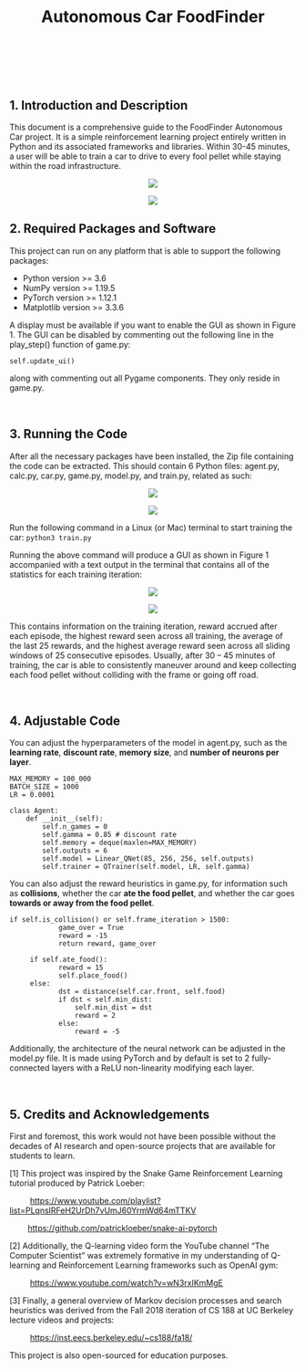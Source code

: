 <h1><p align="center"> Autonomous Car FoodFinder

<br><br>
<h2><b>1. Introduction and Description</b></h2>

This document is a comprehensive guide to the FoodFinder Autonomous Car project. It is a simple reinforcement learning project entirely written in Python and its associated frameworks and libraries. Within 30-45 minutes, a user will be able to train a car to drive to every fool pellet while staying within the road infrastructure.

<p align="center">
<img src= https://user-images.githubusercontent.com/70033778/232990007-97b392cf-362f-4424-9281-86cea2ee2c7e.png>
</p>
<p align="center">
<img src= https://user-images.githubusercontent.com/70033778/232990029-bbc48238-a787-46ea-88df-8e191eaf4ea7.png>
</p>

<h2><b>2. Required Packages and Software</b></h2>

This project can run on any platform that is able to support the following packages:

<ul>
  <li>Python version >= 3.6</li>
  <li>NumPy version >= 1.19.5</li>
  <li>PyTorch version >= 1.12.1</li>
  <li>Matplotlib version >= 3.3.6</li>
</ul>

A display must be available if you want to enable the GUI as shown in Figure 1. The GUI can be disabled by commenting out the following line in the play_step() function of game.py:

```self.update_ui()```

along with commenting out all Pygame components. They only reside in game.py.

<br>
<h2><b>3. Running the Code </b></h2>

After all the necessary packages have been installed, the Zip file containing the code can be extracted. This should contain 6 Python files: agent.py, calc.py, car.py, game.py, model.py, and train.py, related as such:

<p align="center">
<img src= https://user-images.githubusercontent.com/70033778/232991297-4bbd56d7-bbfe-469a-883a-9b87cc2b699c.png>
</p>
<p align="center">
<img src= https://user-images.githubusercontent.com/70033778/232991449-054f0b72-e878-4ea8-8b4f-067742c74e02.png>
</p>

Run the following command in a Linux (or Mac) terminal to start training the car:
```python3 train.py```

Running the above command will produce a GUI as shown in Figure 1 accompanied with a text output in the terminal that contains all of the statistics for each training iteration:

<p align="center">
<img src= https://user-images.githubusercontent.com/70033778/232991850-de0a5577-f266-4138-a061-90b5a2d1da4e.png>
</p>
<p align="center">
<img src= https://user-images.githubusercontent.com/70033778/232991769-31e63cfe-f18d-473d-ae90-d1c99bd4dc47.png>
</p>

This contains information on the training iteration, reward accrued after each episode, the highest reward seen across all training, the average of the last 25 rewards, and the highest average reward seen across all sliding windows of 25 consecutive episodes. Usually, after 30 – 45 minutes of training, the car is able to consistently maneuver around and keep collecting each food pellet without colliding with the frame or going off road.

<br>
<h2><b>4. Adjustable Code </b></h2>

You can adjust the hyperparameters of the model in agent.py, such as the <b>learning rate</b>, <b>discount rate</b>, <b>memory size</b>, and <b>number of neurons per layer</b>.

```
MAX_MEMORY = 100_000
BATCH_SIZE = 1000
LR = 0.0001

class Agent:
    def __init__(self):
        self.n_games = 0
        self.gamma = 0.85 # discount rate
        self.memory = deque(maxlen=MAX_MEMORY)
        self.outputs = 6
        self.model = Linear_QNet(85, 256, 256, self.outputs)
        self.trainer = QTrainer(self.model, LR, self.gamma)
```

You can also adjust the reward heuristics in game.py, for information such as <b>collisions</b>, whether the car <b>ate the food pellet</b>, and whether the car goes <b>towards or away from the food pellet</b>.

```
if self.is_collision() or self.frame_iteration > 1500:
            game_over = True
            reward = -15
            return reward, game_over

     if self.ate_food():
            reward = 15
            self.place_food()
     else: 
            dst = distance(self.car.front, self.food)
            if dst < self.min_dist:
                self.min_dist = dst 
                reward = 2
            else:
                reward = -5 
```

Additionally, the architecture of the neural network can be adjusted in the model.py file. It is made using PyTorch and by default is set to 2 fully-connected layers with a ReLU non-linearity modifying each layer.

<br>
<h2></b>5. Credits and Acknowledgements</b></h2>

First and foremost, this work would not have been possible without the decades of AI research and open-source projects that are available for students to learn. 

[1] This project was inspired by the Snake Game Reinforcement Learning tutorial produced by Patrick Loeber:

&emsp; &emsp; https://www.youtube.com/playlist?list=PLqnslRFeH2UrDh7vUmJ60YrmWd64mTTKV

&emsp;&emsp;  https://github.com/patrickloeber/snake-ai-pytorch

[2] Additionally, the Q-learning video form the YouTube channel “The Computer Scientist” was extremely formative in my understanding of Q-learning and Reinforcement Learning frameworks such as OpenAI gym:

&emsp; &emsp; https://www.youtube.com/watch?v=wN3rxIKmMgE

[3] Finally, a general overview of Markov decision processes and search heuristics was derived from the Fall 2018 iteration of CS 188 at UC Berkeley lecture videos and projects:

&emsp; &emsp; https://inst.eecs.berkeley.edu/~cs188/fa18/

This project is also open-sourced for education purposes.






